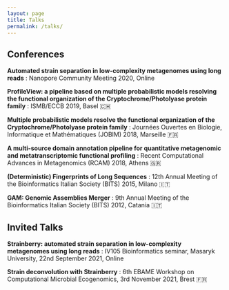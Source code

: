 ```yaml
---
layout: page
title: Talks
permalink: /talks/
---
```


## Conferences

**Automated strain separation in low-complexity metagenomes using long reads**
: Nanopore Community Meeting 2020, Online

**ProfileView: a pipeline based on multiple probabilistic models resolving the functional organization of the Cryptochrome/Photolyase protein family**
: ISMB/ECCB 2019, Basel 🇨🇭

**Multiple probabilistic models resolve the functional organization of the Cryptochrome/Photolyase protein family**
: Journées Ouvertes en Biologie, Informatique et Mathématiques (JOBIM) 2018, Marseille 🇫🇷

**A multi-source domain annotation pipeline for quantitative metagenomic and metatranscriptomic functional profiling**
: Recent Computational Advances in Metagenomics (RCAM) 2018, Athens 🇬🇷

**(Deterministic) Fingerprints of Long Sequences**
: 12th Annual Meeting of the Bioinformatics Italian Society (BITS) 2015, Milano 🇮🇹

**GAM: Genomic Assemblies Merger**
: 9th Annual Meeting of the Bioinformatics Italian Society (BITS) 2012, Catania 🇮🇹

## Invited Talks

**Strainberry: automated strain separation in low-complexity metagenomes using long reads**
: IV105 Bioinformatics seminar, Masaryk University, 22nd September 2021, Online

**Strain deconvolution with Strainberry**
: 6th EBAME Workshop on Computational Microbial Ecogenomics, 3rd November 2021, Brest 🇫🇷

